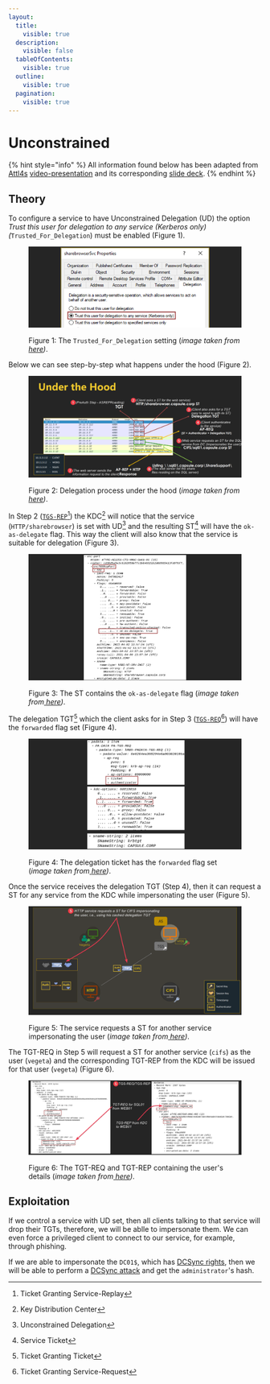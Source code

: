 ```yaml
---
layout:
  title:
    visible: true
  description:
    visible: false
  tableOfContents:
    visible: true
  outline:
    visible: true
  pagination:
    visible: true
---
```


# Unconstrained

{% hint style="info" %}
All information found below has been adapted from [Attl4s](https://attl4s.github.io/) [video-presentation](https://www.youtube.com/watch?v=xDFRUYv1-eU) and its corresponding [slide deck](https://attl4s.github.io/assets/pdf/You\_do\_\(not\)\_Understand\_Kerberos\_Delegation.pdf).
{% endhint %}

## Theory

To configure a service to have Unconstrained Delegation (UD) the option _Trust this user for delegation to any service (Kerberos only) (_`Trusted_For_Delegation`) must be enabled (Figure 1).

<figure><img src="../../../../../.gitbook/assets/ud_setting.png" alt=""><figcaption><p>Figure 1: The <code>Trusted_For_Delegation</code> setting (<em>image taken from</em><a href="https://attl4s.github.io/assets/pdf/You_do_(not)_Understand_Kerberos_Delegation.pdf"> <em>here</em></a><em>)</em>.</p></figcaption></figure>

Below we can see step-by-step what happens under the hood (Figure 2).

<figure><img src="../../../../../.gitbook/assets/ud_under_the_hood.png" alt=""><figcaption><p>Figure 2: Delegation process under the hood (<em>image taken from</em><a href="https://attl4s.github.io/assets/pdf/You_do_(not)_Understand_Kerberos_Delegation.pdf"> <em>here</em></a><em>)</em>.</p></figcaption></figure>

In Step 2 ([`TGS-REP`](#user-content-fn-1)[^1]) the KDC[^2] will notice that the service (`HTTP/sharebrowser`) is set with UD[^3] and the resulting ST[^4] will have the `ok-as-delegate` flag. This way the client will also know that the service is suitable for delegation (Figure 3).

<figure><img src="../../../../../.gitbook/assets/ud_ok-as-delegate.png" alt=""><figcaption><p>Figure 3: The ST contains the <code>ok-as-delegate</code> flag (<em>image taken from</em><a href="https://attl4s.github.io/assets/pdf/You_do_(not)_Understand_Kerberos_Delegation.pdf"> <em>here</em></a><em>)</em>.</p></figcaption></figure>

The delegation TGT[^5] which the client asks for in Step 3 ([`TGS-REQ`](#user-content-fn-6)[^6]) will have the `forwarded` flag set (Figure 4).

<figure><img src="../../../../../.gitbook/assets/ud_forwarded-flag.png" alt=""><figcaption><p>Figure 4: The delegation ticket has the <code>forwarded</code> flag set (<em>image taken from</em><a href="https://attl4s.github.io/assets/pdf/You_do_(not)_Understand_Kerberos_Delegation.pdf"> <em>here</em></a><em>)</em>.</p></figcaption></figure>

Once the service receives the delegation TGT (Step 4), then it can request a ST for any service from the KDC while impersonating the user (Figure 5).

<figure><img src="../../../../../.gitbook/assets/ud_service_delegation_tgt.png" alt=""><figcaption><p>Figure 5: The service requests a ST for another service impersonating the user (<em>image taken from</em><a href="https://attl4s.github.io/assets/pdf/You_do_(not)_Understand_Kerberos_Delegation.pdf"> <em>here</em></a><em>)</em>.</p></figcaption></figure>

The TGT-REQ in Step 5 will request a ST for another service (`cifs`) as the user (`vegeta`) and the corresponding TGT-REP from the KDC will be issued for that user (`vegeta`) (Figure 6).

<figure><img src="../../../../../.gitbook/assets/ud_tgt-req_tgt-rep.png" alt=""><figcaption><p>Figure 6: The TGT-REQ and TGT-REP containing the user's details (<em>image taken from</em><a href="https://attl4s.github.io/assets/pdf/You_do_(not)_Understand_Kerberos_Delegation.pdf"> <em>here</em></a><em>)</em>.</p></figcaption></figure>

## Exploitation

If we control a service with UD set, then all clients talking to that service will drop their TGTs, therefore, we will be ablle to impersonate them. We can even force a privileged client to connect to our service, for example, through phishing.

If we are able to impersonate the `DC01$`, which has [DCSync rights](../../rights/dcsync.md), then we will be able to perform a [DCSync attack](../dcsync.md) and get the `administrator`'s hash.

[^1]: Ticket Granting Service-Replay

[^2]: Key Distribution Center

[^3]: Unconstrained Delegation

[^4]: Service Ticket

[^5]: Ticket Granting Ticket

[^6]: Ticket Granting Service-Request
